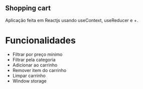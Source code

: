 ## Shopping cart

Aplicação feita em Reactjs usando useContext, useReducer e +.

# Funcionalidades

- Filtrar por preço mínimo
- Filtrar pela categoria
- Adicionar ao carrinho
- Remover item do carrinho
- Limpar carrinho
- Window storage